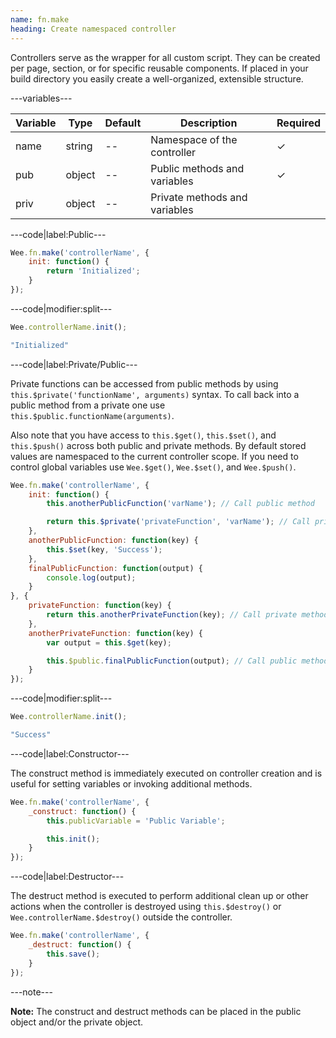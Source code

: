 ```yaml
---
name: fn.make
heading: Create namespaced controller
---
```


Controllers serve as the wrapper for all custom script. They can be created per page, section, or for specific reusable components. If placed in your build directory you easily create a well-organized, extensible structure.

---variables---

| Variable | Type | Default | Description | Required |
| -- | -- | -- | -- | -- |
| name | string | -- | Namespace of the controller | ✓ |
| pub | object | -- | Public methods and variables | ✓ |
| priv | object | -- | Private methods and variables ||

---code|label:Public---

```javascript
Wee.fn.make('controllerName', {
	init: function() {
		return 'Initialized';
	}
});
```

---code|modifier:split---

```javascript
Wee.controllerName.init();
```

```javascript
"Initialized"
```

---code|label:Private/Public---

Private functions can be accessed from public methods by using ```this.$private('functionName', arguments)``` syntax. To call back into a public method from a private one use ```this.$public.functionName(arguments)```.

Also note that you have access to ```this.$get()```, ```this.$set()```, and ```this.$push()``` across both public and private methods. By default stored values are namespaced to the current controller scope. If you need to control global variables use ```Wee.$get()```, ```Wee.$set()```, and ```Wee.$push()```.

```javascript
Wee.fn.make('controllerName', {
	init: function() {
		this.anotherPublicFunction('varName'); // Call public method

		return this.$private('privateFunction', 'varName'); // Call private method
	},
	anotherPublicFunction: function(key) {
		this.$set(key, 'Success');
	},
	finalPublicFunction: function(output) {
		console.log(output);
	}
}, {
	privateFunction: function(key) {
		return this.anotherPrivateFunction(key); // Call private method
	},
	anotherPrivateFunction: function(key) {
		var output = this.$get(key);

		this.$public.finalPublicFunction(output); // Call public method
	}
});
```

---code|modifier:split---

```javascript
Wee.controllerName.init();
```

```javascript
"Success"
```

---code|label:Constructor---

The construct method is immediately executed on controller creation and is useful for setting variables or invoking additional methods.

```javascript
Wee.fn.make('controllerName', {
	_construct: function() {
		this.publicVariable = 'Public Variable';

		this.init();
	}
});
```

---code|label:Destructor---

The destruct method is executed to perform additional clean up or other actions when the controller is destroyed using ```this.$destroy()``` or ```Wee.controllerName.$destroy()``` outside the controller.

```javascript
Wee.fn.make('controllerName', {
	_destruct: function() {
		this.save();
	}
});
```

---note---

**Note:** The construct and destruct methods can be placed in the public object and/or the private object.